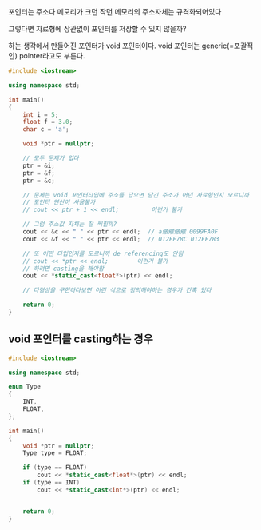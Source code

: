 포인터는 주소다
메모리가 크던 작던 메모리의 주소자체는 규격화되어있다

그렇다면 자료형에 상관없이 포인터를 저장할 수 있지 않을까?

하는 생각에서 만들어진 포인터가 void 포인터이다. void 포인터는 generic(=포괄적인) pointer라고도 부른다.

```cpp
#include <iostream>

using namespace std;

int main()
{
	int i = 5;
	float f = 3.0;
	char c = 'a';

	void *ptr = nullptr;

	// 모두 문제가 없다
	ptr = &i;
	ptr = &f;
	ptr = &c;

	// 문제는 void 포인터타입에 주소를 답으면 담긴 주소가 어던 자료형인지 모르니까
	// 포인터 연산이 사용불가
	// cout << ptr + 1 << endl;			이런거 불가

	// 그럼 주소값 자체는 잘 찍힐까?
	cout << &c << " " << ptr << endl;  // a儆儆儆儆 0099FA0F
	cout << &f << " " << ptr << endl;  // 012FF78C 012FF783

	// 또 어떤 타입인지를 모르니까 de referencing도 안됨
	// cout << *ptr << endl;		이런거 불가
	// 하려면 casting을 해야함
	cout << *static_cast<float*>(ptr) << endl;

	// 다형성을 구현하다보면 이런 식으로 정의해야하는 경우가 간혹 있다

	return 0;
}

```

## void 포인터를 casting하는 경우

```cpp
#include <iostream>

using namespace std;

enum Type
{
	INT,
	FLOAT,
};

int main()
{
	void *ptr = nullptr;
	Type type = FLOAT;

	if (type == FLOAT)
		cout << *static_cast<float*>(ptr) << endl;
	if (type == INT)
		cout << *static_cast<int*>(ptr) << endl;


	return 0;
}

```